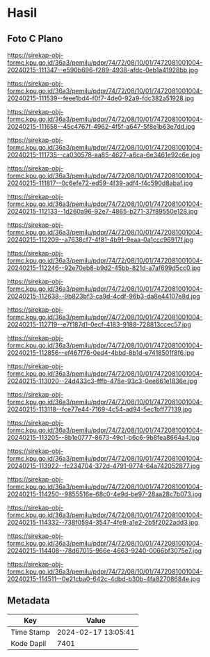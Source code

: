 # Hasil

## Foto C Plano

https://sirekap-obj-formc.kpu.go.id/36a3/pemilu/pdpr/74/72/08/10/01/7472081001004-20240215-111347--e590b696-f289-4938-afdc-0eb1a41928bb.jpg

https://sirekap-obj-formc.kpu.go.id/36a3/pemilu/pdpr/74/72/08/10/01/7472081001004-20240215-111539--feee1bd4-f0f7-4de0-92a9-fdc382a51928.jpg

https://sirekap-obj-formc.kpu.go.id/36a3/pemilu/pdpr/74/72/08/10/01/7472081001004-20240215-111658--45c4767f-4962-4f5f-a647-5f8e1b63e7dd.jpg

https://sirekap-obj-formc.kpu.go.id/36a3/pemilu/pdpr/74/72/08/10/01/7472081001004-20240215-111735--ca030578-aa85-4627-a6ca-6e3461e92c6e.jpg

https://sirekap-obj-formc.kpu.go.id/36a3/pemilu/pdpr/74/72/08/10/01/7472081001004-20240215-111817--0c6efe72-ed59-4f39-adf4-f4c590d8abaf.jpg

https://sirekap-obj-formc.kpu.go.id/36a3/pemilu/pdpr/74/72/08/10/01/7472081001004-20240215-112133--1d260a96-92e7-4865-b271-37f89550e128.jpg

https://sirekap-obj-formc.kpu.go.id/36a3/pemilu/pdpr/74/72/08/10/01/7472081001004-20240215-112209--a7638cf7-4f81-4b91-9eaa-0a1ccc96917f.jpg

https://sirekap-obj-formc.kpu.go.id/36a3/pemilu/pdpr/74/72/08/10/01/7472081001004-20240215-112246--92e70eb8-b9d2-45bb-821d-a7af699d5cc0.jpg

https://sirekap-obj-formc.kpu.go.id/36a3/pemilu/pdpr/74/72/08/10/01/7472081001004-20240215-112638--9b823bf3-ca9d-4cdf-96b3-da8e44107e8d.jpg

https://sirekap-obj-formc.kpu.go.id/36a3/pemilu/pdpr/74/72/08/10/01/7472081001004-20240215-112719--e7f187d1-0ecf-4183-9188-728813ccec57.jpg

https://sirekap-obj-formc.kpu.go.id/36a3/pemilu/pdpr/74/72/08/10/01/7472081001004-20240215-112856--ef467f76-0ed4-4bbd-8b1d-e7418501f8f6.jpg

https://sirekap-obj-formc.kpu.go.id/36a3/pemilu/pdpr/74/72/08/10/01/7472081001004-20240215-113020--24d433c3-fffb-478e-93c3-0ee661e1836e.jpg

https://sirekap-obj-formc.kpu.go.id/36a3/pemilu/pdpr/74/72/08/10/01/7472081001004-20240215-113118--fce77e44-7169-4c54-ad94-5ec1bff77139.jpg

https://sirekap-obj-formc.kpu.go.id/36a3/pemilu/pdpr/74/72/08/10/01/7472081001004-20240215-113205--8b1e0777-8673-49c1-b6c6-9b8fea8664a4.jpg

https://sirekap-obj-formc.kpu.go.id/36a3/pemilu/pdpr/74/72/08/10/01/7472081001004-20240215-113922--fc234704-372d-4791-9774-64a742052877.jpg

https://sirekap-obj-formc.kpu.go.id/36a3/pemilu/pdpr/74/72/08/10/01/7472081001004-20240215-114250--9855516e-68c0-4e9d-be97-28aa28c7b073.jpg

https://sirekap-obj-formc.kpu.go.id/36a3/pemilu/pdpr/74/72/08/10/01/7472081001004-20240215-114332--738f0594-3547-4fe9-a1e2-2b5f2022add3.jpg

https://sirekap-obj-formc.kpu.go.id/36a3/pemilu/pdpr/74/72/08/10/01/7472081001004-20240215-114408--78d67015-966e-4663-9240-0066bf3075e7.jpg

https://sirekap-obj-formc.kpu.go.id/36a3/pemilu/pdpr/74/72/08/10/01/7472081001004-20240215-114511--0e21cba0-642c-4dbd-b30b-4fa82708684e.jpg


## Metadata

| Key        | Value               |
| ---------- | ------------------- |
| Time Stamp | 2024-02-17 13:05:41 |
| Kode Dapil | 7401                |



